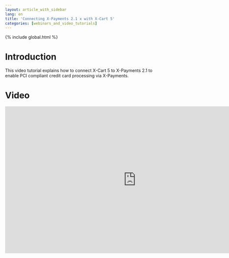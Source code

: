 ```yaml
---
layout: article_with_sidebar
lang: en
title: 'Connecting X-Payments 2.1 x with X-Cart 5'
categories: [webinars_and_video_tutorials]
---
```


{% include global.html %}

# Introduction

This video tutorial explains how to connect X-Cart 5 to X-Payments 2.1 to enable PCI compliant credit card processing via X-Payments.

# Video

<iframe class="youtube-player" type="text/html" style="width: 853px; height: 480px" src="http://www.youtube.com/embed/6cQ9xzzGxow" frameborder="0"></iframe>